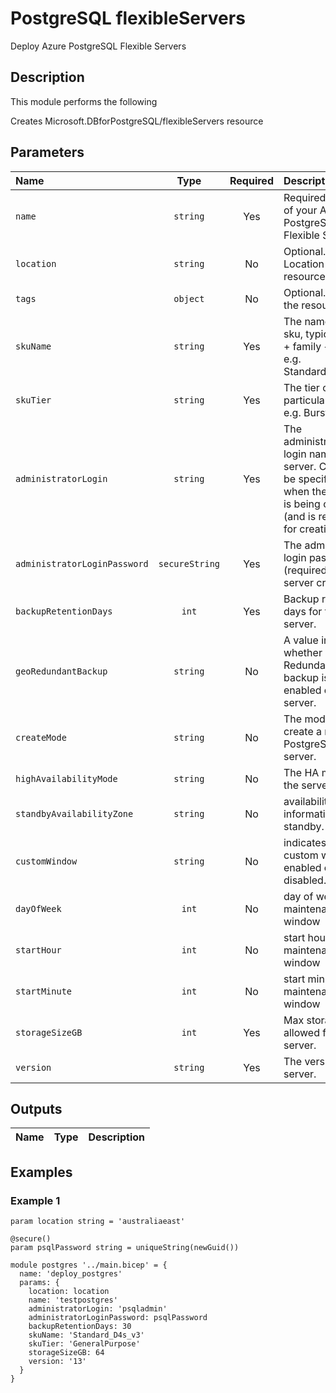 # PostgreSQL flexibleServers

Deploy Azure PostgreSQL Flexible Servers

## Description

This module performs the following

Creates Microsoft.DBforPostgreSQL/flexibleServers resource

## Parameters

| Name                         | Type           | Required | Description                                                                                                                       |
| :--------------------------- | :------------: | :------: | :-------------------------------------------------------------------------------------------------------------------------------- |
| `name`                       | `string`       | Yes      | Required. Name of your Azure PostgreSQL Flexible Server                                                                           |
| `location`                   | `string`       | No       | Optional. Location for all resources.                                                                                             |
| `tags`                       | `object`       | No       | Optional. Tags of the resource.                                                                                                   |
| `skuName`                    | `string`       | Yes      | The name of the sku, typically, tier + family + cores, e.g. Standard_D4s_v3.                                                      |
| `skuTier`                    | `string`       | Yes      | The tier of the particular SKU, e.g. Burstable.                                                                                   |
| `administratorLogin`         | `string`       | Yes      | The administrators login name of a server. Can only be specified when the server is being created (and is required for creation). |
| `administratorLoginPassword` | `secureString` | Yes      | The administrator login password (required for server creation).                                                                  |
| `backupRetentionDays`        | `int`          | Yes      | Backup retention days for the server.                                                                                             |
| `geoRedundantBackup`         | `string`       | No       | A value indicating whether Geo-Redundant backup is enabled on the server.                                                         |
| `createMode`                 | `string`       | No       | The mode to create a new PostgreSQL server.                                                                                       |
| `highAvailabilityMode`       | `string`       | No       | The HA mode for the server.                                                                                                       |
| `standbyAvailabilityZone`    | `string`       | No       | availability zone information of the standby.                                                                                     |
| `customWindow`               | `string`       | No       | indicates whether custom window is enabled or disabled.                                                                           |
| `dayOfWeek`                  | `int`          | No       | day of week for maintenance window                                                                                                |
| `startHour`                  | `int`          | No       | start hour for maintenance window                                                                                                 |
| `startMinute`                | `int`          | No       | start minute for maintenance window                                                                                               |
| `storageSizeGB`              | `int`          | Yes      | Max storage allowed for a server.                                                                                                 |
| `version`                    | `string`       | Yes      | The version of a server.                                                                                                          |

## Outputs

| Name | Type | Description |
| :--- | :--: | :---------- |

## Examples

### Example 1

```bicep
param location string = 'australiaeast'

@secure()
param psqlPassword string = uniqueString(newGuid())

module postgres '../main.bicep' = {
  name: 'deploy_postgres'
  params: {
    location: location
    name: 'testpostgres'
    administratorLogin: 'psqladmin'
    administratorLoginPassword: psqlPassword
    backupRetentionDays: 30
    skuName: 'Standard_D4s_v3'
    skuTier: 'GeneralPurpose'
    storageSizeGB: 64
    version: '13'
  }
}
```
